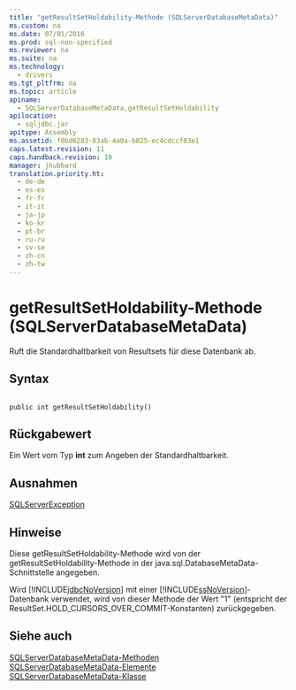 ```yaml
---
title: "getResultSetHoldability-Methode (SQLServerDatabaseMetaData)"
ms.custom: na
ms.date: 07/01/2016
ms.prod: sql-non-specified
ms.reviewer: na
ms.suite: na
ms.technology: 
  - drivers
ms.tgt_pltfrm: na
ms.topic: article
apiname: 
  - SQLServerDatabaseMetaData,getResultSetHoldability
apilocation: 
  - sqljdbc.jar
apitype: Assembly
ms.assetid: f0bd6283-83ab-4a0a-b825-ec4cdccf03e1
caps.latest.revision: 11
caps.handback.revision: 10
manager: jhubbard
translation.priority.ht: 
  - de-de
  - es-es
  - fr-fr
  - it-it
  - ja-jp
  - ko-kr
  - pt-br
  - ru-ru
  - sv-se
  - zh-cn
  - zh-tw
---
```

# getResultSetHoldability-Methode (SQLServerDatabaseMetaData)
  Ruft die Standardhaltbarkeit von Resultsets für diese Datenbank ab.  
  
## Syntax  
  
```  
  
public int getResultSetHoldability()  
```  
  
## Rückgabewert  
 Ein Wert vom Typ **int** zum Angeben der Standardhaltbarkeit.  
  
## Ausnahmen  
 [SQLServerException](../content/SQLServerException-Class.md)  
  
## Hinweise  
 Diese getResultSetHoldability\-Methode wird von der getResultSetHoldability\-Methode in der java.sql.DatabaseMetaData\-Schnittstelle angegeben.  
  
 Wird [!INCLUDE[jdbcNoVersion](../content/includes/jdbcNoVersion_md.md)] mit einer [!INCLUDE[ssNoVersion](../content/includes/ssNoVersion_md.md)]\-Datenbank verwendet, wird von dieser Methode der Wert "1" \(entspricht der ResultSet.HOLD\_CURSORS\_OVER\_COMMIT\-Konstanten\) zurückgegeben.  
  
## Siehe auch  
 [SQLServerDatabaseMetaData-Methoden](../content/SQLServerDatabaseMetaData-Methods.md)   
 [SQLServerDatabaseMetaData-Elemente](../content/SQLServerDatabaseMetaData-Members.md)   
 [SQLServerDatabaseMetaData-Klasse](../content/SQLServerDatabaseMetaData-Class.md)  
  
  